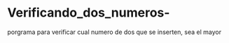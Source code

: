 # Verificando_dos_numeros-
porgrama para verificar cual numero de dos que se inserten, sea el mayor 
